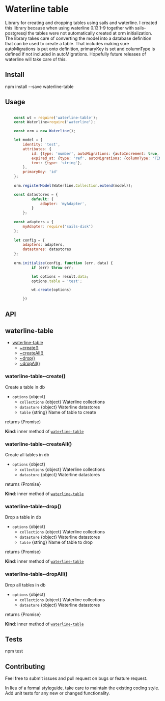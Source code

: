 # Waterline table
Library for creating and dropping tables using sails and
waterline. I created this library because when using
waterline 0.13.1-9 together with sails-postgresql the
tables were not automatically created at orm initialization.
The library takes care of converting the model into a
database definition that can be used to create a table.
That includes making sure autoMigrations is put onto
definition, primaryKey is set and columnType is defined
if not included in autoMigrations. Hopefully future releases
of waterline will take care of this.

## Install
npm install --save waterline-table

## Usage
```JavaScript

    const wt = require('waterline-table');
    const Waterline=require('waterline');

    const orm = new Waterline();

    let model = {
        identity: 'test',
        attributes: {
            id: {type: 'number', autoMigrations: {autoIncrement: true, columnType: 'INTEGER'}},
            expired_at: {type: 'ref', autoMigrations: {columnType: 'TIMESTAMP'}},
            text: {type: 'string'},
        },
        primaryKey: 'id'
    };
    
    orm.registerModel(Waterline.Collection.extend(model));

    const datastores = {
            default: {
                adapter: 'myAdapter',
            }
        };
    
    const adapters = {
        myAdapter: require('sails-disk')
    };
    
    let config = {
        adapters: adapters,
        datastores: datastores
    };
    
    orm.initialize(config, function (err, data) {
            if (err) throw err;

            let options = result.data;
            options.table = 'test';

            wt.create(options)

        })
```
## API
<a name="module_waterline-table"></a>

## waterline-table

* [waterline-table](#module_waterline-table)
    * [~create()](#module_waterline-table..create)
    * [~createAll()](#module_waterline-table..createAll)
    * [~drop()](#module_waterline-table..drop)
    * [~dropAll()](#module_waterline-table..dropAll)

<a name="module_waterline-table..create"></a>

### waterline-table~create()
Create a table in db

- `options` {object}
  - `collections` {object} Waterline collections
  - `datastore` {object} Waterline datastores
  - `table` {string} Name of table to create

returns {Promise}

**Kind**: inner method of [<code>waterline-table</code>](#module_waterline-table)  
<a name="module_waterline-table..createAll"></a>

### waterline-table~createAll()
Create all tables in db

- `options` {object}
  - `collections` {object} Waterline collections
  - `datastore` {object} Waterline datastores

returns {Promise}

**Kind**: inner method of [<code>waterline-table</code>](#module_waterline-table)  
<a name="module_waterline-table..drop"></a>

### waterline-table~drop()
Drop a table in db

- `options` {object}
  - `collections` {object} Waterline collections
  - `datastore` {object} Waterline datastores
  - `table` {string} Name of table to drop

returns {Promise}

**Kind**: inner method of [<code>waterline-table</code>](#module_waterline-table)  
<a name="module_waterline-table..dropAll"></a>

### waterline-table~dropAll()
Drop all tables in db

- `options` {object}
  - `collections` {object} Waterline collections
  - `datastore` {object} Waterline datastores

returns {Promise}

**Kind**: inner method of [<code>waterline-table</code>](#module_waterline-table)  
## Tests

npm test

## Contributing

Feel free to submit issues and pull request on bugs or feature request.

In lieu of a formal styleguide, take care to maintain the existing coding style.
Add unit tests for any new or changed functionality.